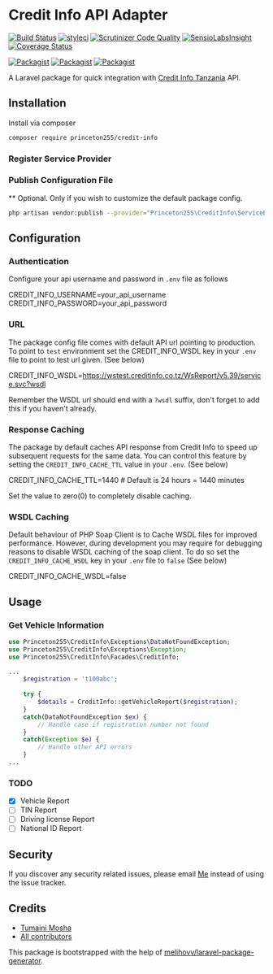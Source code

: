 # Credit Info API Adapter

[![Build Status](https://travis-ci.org/princeton255/credit-info.svg?branch=master)](https://travis-ci.org/princeton255/credit-info)
[![styleci](https://styleci.io/repos/CHANGEME/shield)](https://styleci.io/repos/CHANGEME)
[![Scrutinizer Code Quality](https://scrutinizer-ci.com/g/princeton255/credit-info/badges/quality-score.png?b=master)](https://scrutinizer-ci.com/g/princeton255/credit-info/?branch=master)
[![SensioLabsInsight](https://insight.sensiolabs.com/projects/CHANGEME/mini.png)](https://insight.sensiolabs.com/projects/CHANGEME)
[![Coverage Status](https://coveralls.io/repos/github/princeton255/credit-info/badge.svg?branch=master)](https://coveralls.io/github/princeton255/credit-info?branch=master)

[![Packagist](https://img.shields.io/packagist/v/princeton255/credit-info.svg)](https://packagist.org/packages/princeton255/credit-info)
[![Packagist](https://poser.pugx.org/princeton255/credit-info/d/total.svg)](https://packagist.org/packages/princeton255/credit-info)
[![Packagist](https://img.shields.io/packagist/l/princeton255/credit-info.svg)](https://packagist.org/packages/princeton255/credit-info)

A Laravel package for quick integration with [Credit Info Tanzania](https://creditinfo.co.tz) API.   

## Installation

Install via composer
```bash
composer require princeton255/credit-info
```

### Register Service Provider

### Publish Configuration File

** Optional. Only if you wish to customize the default package config.

```bash
php artisan vendor:publish --provider="Princeton255\CreditInfo\ServiceProvider" --tag="config"
```

## Configuration

### Authentication
Configure your api username and password in `.env` file as follows

CREDIT_INFO_USERNAME=your_api_username
CREDIT_INFO_PASSWORD=your_api_password

### URL
The package config file comes with default API url pointing to production. To point to `test` environment set the CREDIT_INFO_WSDL key in your `.env` file to point to test url given. (See below)

CREDIT_INFO_WSDL=https://wstest.creditinfo.co.tz/WsReport/v5.39/service.svc?wsdl

Remember the WSDL url should end with a `?wsdl` suffix, don't forget to add this if you haven't already.


### Response Caching
The package by default caches API response from Credit Info to speed up subsequent requests for the same data. You can control this feature by setting the `CREDIT_INFO_CACHE_TTL` value in your `.env`. (See below)

CREDIT_INFO_CACHE_TTL=1440 # Default is 24 hours = 1440 minutes

Set the value to zero(0) to completely disable caching.

### WSDL Caching
Default behaviour of PHP Soap Client is to Cache WSDL files for improved performance. However, during development you may require for debugging reasons to disable WSDL caching of the soap client. To do so set the `CREDIT_INFO_CACHE_WSDL` key in your `.env` file to `false` (See below)

CREDIT_INFO_CACHE_WSDL=false


## Usage

### Get Vehicle Information

```php
use Princeton255\CreditInfo\Exceptions\DataNotFoundException;
use Princeton255\CreditInfo\Exceptions\Exception;
use Princeton255\CreditInfo\Facades\CreditInfo;

...
    $registration = 't100abc';
    
    try {
        $details = CreditInfo::getVehicleReport($registration);
    } 
    catch(DataNotFoundException $ex) {
        // Handle case if registration number not found
    }
    catch(Exception $e) {
        // Handle other API errors
    }
...

```

### TODO

- [x] Vehicle Report
- [ ] TIN Report
- [ ] Driving license Report
- [ ] National ID Report

## Security

If you discover any security related issues, please email [Me](mailto:princeton.mosha@gmail.com?subject=Credit+Info+API+Package+%7C+Security+Issue)
instead of using the issue tracker.

## Credits

- [Tumaini Mosha](https://github.com/princeton255)
- [All contributors](https://github.com/princeton255/credit-info/graphs/contributors)

This package is bootstrapped with the help of
[melihovv/laravel-package-generator](https://github.com/melihovv/laravel-package-generator).
